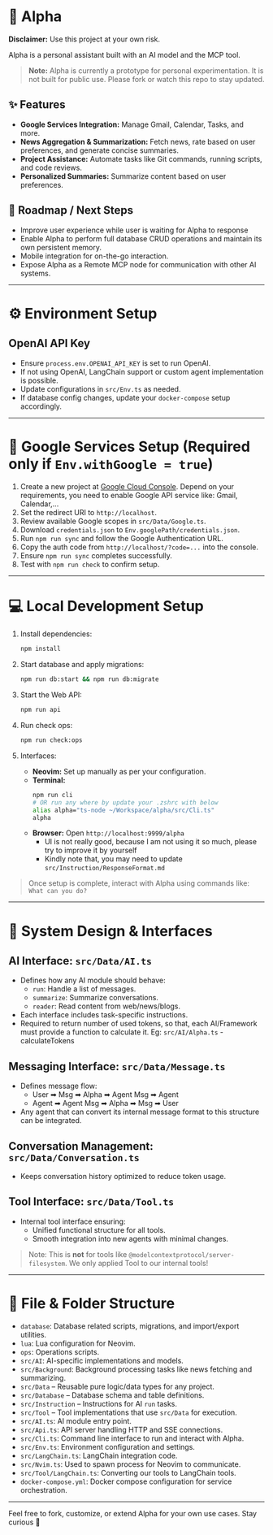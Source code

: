 # 🗿 Alpha

**Disclaimer:** Use this project at your own risk.

Alpha is a personal assistant built with an AI model and the MCP tool.

> **Note:** Alpha is currently a prototype for personal experimentation. It is not built for public use. Please fork or watch this repo to stay updated.

## ✨ Features

- **Google Services Integration:** Manage Gmail, Calendar, Tasks, and more.
- **News Aggregation & Summarization:** Fetch news, rate based on user preferences, and generate concise summaries.
- **Project Assistance:** Automate tasks like Git commands, running scripts, and code reviews.
- **Personalized Summaries:** Summarize content based on user preferences.

## 🚧 Roadmap / Next Steps

- Improve user experience while user is waiting for Alpha to response
- Enable Alpha to perform full database CRUD operations and maintain its own persistent memory.
- Mobile integration for on-the-go interaction.
- Expose Alpha as a Remote MCP node for communication with other AI systems.

---

# ⚙️ Environment Setup

## OpenAI API Key

- Ensure `process.env.OPENAI_API_KEY` is set to run OpenAI.
- If not using OpenAI, LangChain support or custom agent implementation is possible.
- Update configurations in `src/Env.ts` as needed.
- If database config changes, update your `docker-compose` setup accordingly.

---

# 📧 Google Services Setup (Required only if `Env.withGoogle = true`)

1. Create a new project at [Google Cloud Console](https://console.cloud.google.com/auth/clients/). Depend on your requirements, you need to enable Google API service like: Gmail, Calendar,...
2. Set the redirect URI to `http://localhost`.
3. Review available Google scopes in `src/Data/Google.ts`.
4. Download `credentials.json` to `Env.googlePath/credentials.json`.
5. Run `npm run sync` and follow the Google Authentication URL.
6. Copy the auth code from `http://localhost/?code=...` into the console.
7. Ensure `npm run sync` completes successfully.
8. Test with `npm run check` to confirm setup.

---

# 💻 Local Development Setup

1. Install dependencies:

   ```bash
   npm install
   ```

2. Start database and apply migrations:

   ```bash
   npm run db:start && npm run db:migrate
   ```

3. Start the Web API:

   ```bash
   npm run api
   ```

4. Run check ops:

   ```bash
   npm run check:ops
   ```

5. Interfaces:

   - **Neovim:** Set up manually as per your configuration.
   - **Terminal:**
     ```bash
     npm run cli
     # OR run any where by update your .zshrc with below
     alias alpha="ts-node ~/Workspace/alpha/src/Cli.ts"
     alpha
     ```
   - **Browser:** Open `http://localhost:9999/alpha`
        + UI is not really good, because I am not using it so much, please try to improve it by yourself
        + Kindly note that, you may need to update `src/Instruction/ResponseFormat.md`

> Once setup is complete, interact with Alpha using commands like: `What can you do?`

---

# 🧩 System Design & Interfaces

## AI Interface: `src/Data/AI.ts`

- Defines how any AI module should behave:
  - `run`: Handle a list of messages.
  - `summarize`: Summarize conversations.
  - `reader`: Read content from web/news/blogs.
- Each interface includes task-specific instructions.
- Required to return number of used tokens, so that, each AI/Framework must provide a function to calculate it. Eg: `src/AI/Alpha.ts` - calculateTokens

## Messaging Interface: `src/Data/Message.ts`

- Defines message flow:
  - User ➡ Msg ➡ Alpha ➡ Agent Msg ➡ Agent
  - Agent ➡ Agent Msg ➡ Alpha ➡ Msg ➡ User
- Any agent that can convert its internal message format to this structure can be integrated.

## Conversation Management: `src/Data/Conversation.ts`

- Keeps conversation history optimized to reduce token usage.

## Tool Interface: `src/Data/Tool.ts`

- Internal tool interface ensuring:
  - Unified functional structure for all tools.
  - Smooth integration into new agents with minimal changes.

> Note: This is **not** for tools like `@modelcontextprotocol/server-filesystem`. We only applied Tool to our internal tools!

---

# 📁 File & Folder Structure

- `database`: Database related scripts, migrations, and import/export utilities.
- `lua`: Lua configuration for Neovim.
- `ops`: Operations scripts.
- `src/AI`: AI-specific implementations and models.
- `src/Background`: Background processing tasks like news fetching and summarizing.
- `src/Data` – Reusable pure logic/data types for any project.
- `src/Database` – Database schema and table definitions.
- `src/Instruction` – Instructions for AI `run` tasks.
- `src/Tool` – Tool implementations that use `src/Data` for execution.
- `src/AI.ts`: AI module entry point.
- `src/Api.ts`: API server handling HTTP and SSE connections.
- `src/Cli.ts`: Command line interface to run and interact with Alpha.
- `src/Env.ts`: Environment configuration and settings.
- `src/LangChain.ts`: LangChain integration code.
- `src/Nvim.ts`: Used to spawn process for Neovim to communicate.
- `src/Tool/LangChain.ts`: Converting our tools to LangChain tools.
- `docker-compose.yml`: Docker compose configuration for service orchestration.

---

Feel free to fork, customize, or extend Alpha for your own use cases. Stay curious 🧠



